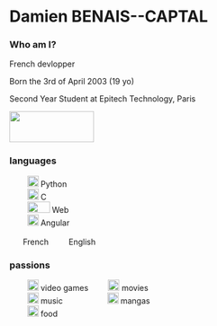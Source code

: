 # Damien BENAIS--CAPTAL

### Who am I?


French devlopper

Born the 3rd of April 2003 (19 yo)

Second Year Student at Epitech Technology, Paris

<img src="https://user-images.githubusercontent.com/91879084/191216991-e0f26ab4-11c4-4cdb-9a4f-4416505b7032.png" width="150" height="55"/>


### languages


&nbsp;&nbsp;&nbsp;&nbsp;&nbsp;&nbsp;&nbsp;&nbsp;<img src="https://user-images.githubusercontent.com/91879084/191218982-c056fec5-f71a-4e2a-a60b-619f6c7ee78e.png" width="20" height="20"/> Python
<br />
&nbsp;&nbsp;&nbsp;&nbsp;&nbsp;&nbsp;&nbsp;&nbsp;<img src="https://user-images.githubusercontent.com/91879084/191219395-28df4669-8d2a-4840-a3e2-5e1d47077dd4.png" width="20" height="20"/> C
<br />
&nbsp;&nbsp;&nbsp;&nbsp;&nbsp;&nbsp;&nbsp;&nbsp;<img src="https://user-images.githubusercontent.com/91879084/191220147-a54083db-94e0-4525-87e7-6c9fa2f5339f.png" width="40" height="20"/> Web
<br />
&nbsp;&nbsp;&nbsp;&nbsp;&nbsp;&nbsp;&nbsp;&nbsp;<img src="https://user-images.githubusercontent.com/91879084/191220415-63d24532-f219-4725-a092-c8d641b6470a.png" width="20" height="20"/> Angular
<br />
<br />
<img src="https://user-images.githubusercontent.com/91879084/191239920-36632611-576d-4d9e-887a-ecc0d3f114af.png" width="20" height="10"/> French
&nbsp;
<img src="https://user-images.githubusercontent.com/91879084/191240019-450ba23c-94f4-4c61-9667-2928b2999704.png" width="20" height="10"/> English


### passions


&nbsp;&nbsp;&nbsp;&nbsp;&nbsp;&nbsp;&nbsp;&nbsp;<img src="https://user-images.githubusercontent.com/91879084/191241161-96f21ba1-4d57-40c2-8511-a6adf9d485d4.png" width="20" height="20"/> video games
&nbsp;&nbsp;&nbsp;&nbsp;&nbsp;&nbsp;&nbsp;&nbsp;<img src="https://user-images.githubusercontent.com/91879084/191241579-571db910-e8e5-47fe-87a7-25c1d58200ac.png" width="20" height="20"/> movies
<br />
&nbsp;&nbsp;&nbsp;&nbsp;&nbsp;&nbsp;&nbsp;&nbsp;<img src="https://user-images.githubusercontent.com/91879084/191241686-0a6aa60c-530b-43a5-b9eb-0770a7702aa6.png" width="20" height="20"/> music
&nbsp;&nbsp;&nbsp;&nbsp;&nbsp;&nbsp;&nbsp;&nbsp;&nbsp;&nbsp;&nbsp;&nbsp;&nbsp;&nbsp;&nbsp;&nbsp;&nbsp;&nbsp;&nbsp;<img src="https://user-images.githubusercontent.com/91879084/191241796-d326639c-7935-4628-8971-f02a008d5361.png" width="20" height="20"/> mangas
<br />
&nbsp;&nbsp;&nbsp;&nbsp;&nbsp;&nbsp;&nbsp;&nbsp;<img src="https://user-images.githubusercontent.com/91879084/191242949-353ce271-355d-408f-a210-3fca7be47235.png" width="20" height="20"/> food
